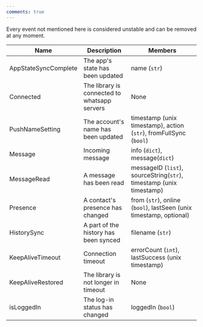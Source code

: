 ```yaml
---
comments: true
---
```


Every event not mentioned here is considered unstable and can be removed at any moment.


| Name                 | Description                                  | Members                                                                     |
|----------------------|----------------------------------------------|-----------------------------------------------------------------------------|
| AppStateSyncComplete | The app's state has been updated             | name (```str```)                                                            |
| Connected            | The library is connected to whatsapp servers | None                                                                        |
| PushNameSetting      | The account's name has been updated          | timestamp (unix timestamp), action (```str```), fromFullSync (```bool```)   |
| Message              | Incoming message                             | info (```dict```), message(```dict```)                                      |
| MessageRead          | A message has been read                      | messageID (```list```), sourceString(```str```), timestamp (unix timestamp) |
| Presence             | A contact's presence has changed             | from (```str```), online (```bool```), lastSeen (unix timestamp, optional)  |
| HistorySync          | A part of the history has been synced        | filename (```str```)                                                        |
| KeepAliveTimeout     | Connection timeout                           | errorCount (```int```), lastSuccess (unix timestamp)                        |
| KeepAliveRestored    | The library is not longer in timeout         | None                                                                        |
| isLoggedIn           | The log-in status has changed                | loggedIn (```bool```)                                                       |
